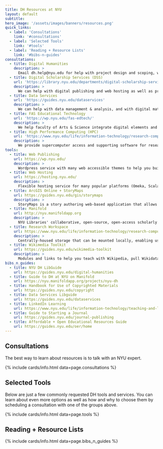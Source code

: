 ```yaml
---
title: DH Resources at NYU
layout: default
subtitle:
hero_image: '/assets/images/banners/resources.png'
quick_links:
  - label: 'Consultations'
    link: '#consultations'
  - label: 'Selected Tools'
    link: '#tools'
  - label: 'Reading + Resource Lists'
    link: '#bibs-n-guides'
consultations:
  - title: Digital Humanities
    description: >
      Email dh.help@nyu.edu for help with project design and scoping, with questions about seed grants, curricula, or graduate summer fellowships, or for advice on applying to external grants.
  - title: Digital Scholarship Services (DSS)
    url: 'https://library.nyu.edu/departments/digital-scholarship-services/'
    description: >
      We can help with digital publishing and web hosting as well as project design and scoping. 
  - title: Data Services
    url: 'https://guides.nyu.edu/dataservices'
    description: >
      We can help with data management & analysis, and with digital materials you want help preserving and archiving. We have resources for quantitative, qualitative, and geospatial information.
  - title: FAS Educational Technology
    url: 'https://wp.nyu.edu/fas-edtech/'
    description: >
      We help faculty of Arts & Science integrate digital elements and methods into their teaching.
  - title: High Performance Computing (HPC)
    url: 'https://www.nyu.edu/life/information-technology/research-computing-services/high-performance-computing.html'
    description: >
      We provide supercomputer access and supporting software for researchers who need powerful processing resources. 
tools:
  - title: Web Publishing
    url: https://wp.nyu.edu/
    description: >
      Wordpress service with many web accessible themes to help you build a blog or other website. Supported by NYU Digital Studio.
  - title: Web Hosting
    url: https://hosting.nyu.edu/
    description: >
      Flexible hosting service for many popular platforms (Omeka, Scalar) as well as  ability to customize code. Supported by Digital Scholarship Services.
  - title: ArcGIS Online + StoryMaps
    url: https://guides.nyu.edu/gis/storymaps
    description: >
      StoryMaps is a story authoring web-based application that allows you to share your maps in the context of narrative text and other multimedia content.
  - title: Manifold
    url: http://nyu.manifoldapp.org
    description: >
      NYU Libraries' collaborative, open-source, open-access scholarly publishing platform for projects, edited collections, or student projects. From Google or word docs and EPUBs to polished publications with built in social annotation. Supported by Digital Scholarship Services.
  - title: Research Workspace
    url: https://www.nyu.edu/life/information-technology/research-computing-services/research-data-and-tools/research-workspace.html
    description: >
      Centrally-housed storage that can be mounted locally, enabling users to access and share large data sets from their desktops and lab workstations. It is intended for the use of research projects that depend on high-capacity data storage.
  - title: Wikimedia Toolkit
    url: https://guides.nyu.edu/wikimedia-toolkit
    description: >
      Modules and links to help you teach with Wikipedia, pull Wikidata, or use Wikimedia as part of a public humanities project.
bibs_n_guides:
  - title: NYU DH LibGuide
    url: https://guides.nyu.edu/digital-humanities
  - title: Guide to DH at NYU on Manifold
    url: https://nyu.manifoldapp.org/projects/nyu-dh
  - title: Handbook for Use of Copyrighted Materials
    url: https://guides.nyu.edu/copyright
  - title: Data Services Libguide
    url: https://guides.nyu.edu/dataservices
  - title: LinkedIn Learning
    url: https://www.nyu.edu/life/information-technology/teaching-and-learning-services/instructional-tools/linkedin-learning.html
  - title: Guide to Starting a Journal
    url: https://guides.nyu.edu/journal-publishing
  - title: Affordable + Open Educational Resources Guide
    url: https://guides.nyu.edu/oer/home
---
```



<h2 id="consultations" class="my-6 title">Consultations</h2>
<p class="subtitle">The best way to learn about resources is to talk with an NYU expert.
</p>
{% include cards/info.html data=page.consultations %}


<h2 id="tools" class="my-6 title">Selected Tools </h2>
<p class="subtitle">Below are just a few commonly requested DH tools and services. You can learn about even more options as well as how and why to choose them by scheduling a consultation with one of the groups above.
</p>
{% include cards/info.html data=page.tools %}


<h2 id="bibs-n-guides" class="my-6 title">Reading + Resource Lists</h2>

{% include cards/info.html data=page.bibs_n_guides %}
